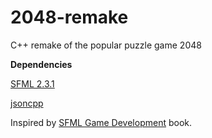 # 2048-remake
C++ remake of the popular puzzle game 2048

**Dependencies**

[SFML 2.3.1](http://www.sfml-dev.org/download/sfml/2.3.1/)

[jsoncpp](https://github.com/open-source-parsers/jsoncpp)

Inspired by [SFML Game Development](https://www.packtpub.com/game-development/sfml-game-development) book.
